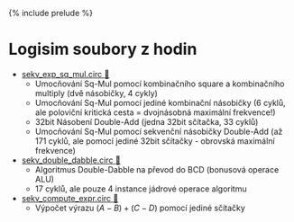 {% include prelude %}

# Logisim soubory z hodin

- [sekv_exp_sq_mul.circ :paperclip:](../logisim/sekv_exp_sq_mul.circ)
  - Umocňování Sq-Mul pomocí kombinačního square a kombinačního multiply (dvě násobičky, 4 cykly)
  - Umocňování Sq-Mul pomocí jediné kombinační násobičky (6 cyklů, ale poloviční kritická cesta = dvojnásobná maximální frekvence!)
  - 32bit Násobení Double-Add (jedna 32bit sčítačka, 33 cyklů)
  - Umocňování Sq-Mul pomocí sekvenční násobičky Double-Add (až 171 cyklů, ale pomocí jediné 32bit sčítačky - obrovská maximální frekvence)
- [sekv_double_dabble.circ :paperclip:](../logisim/sekv_double_dabble.circ)
  - Algoritmus Double-Dabble na převod do BCD (bonusová operace ALU)
  - 17 cyklů, ale pouze 4 instance jádrové operace algoritmu
- [sekv_compute_expr.circ :paperclip:](../logisim/sekv_compute_expr.circ)
  - Výpočet výrazu $(A-B)+(C-D)$ pomocí jediné sčítačky
  